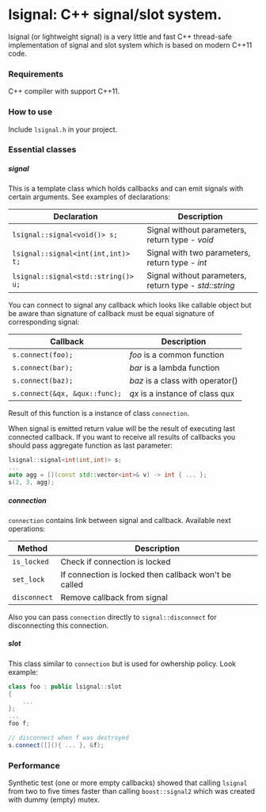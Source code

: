 # lsignal: C++ signal/slot system.

lsignal (or lightweight signal) is a very little and fast C++ thread-safe implementation of signal and
slot system which is based on modern C++11 code.

### Requirements

C++ compiler with support C++11.

### How to use

Include `lsignal.h` in your project.

### Essential classes

##### signal

This is a template class which holds callbacks and can emit signals with certain
arguments. See examples of declarations:

| Declaration                         | Description                                                            |
|------------------------------------ |------------------------------------------------------------------------|
| `lsignal::signal<void()> s;`        | Signal without parameters, return type - _void_                        |
| `lsignal::signal<int(int,int)> t;`  | Signal with two parameters, return type - _int_                        |
| `lsignal::signal<std::string()> u;` | Signal without parameters, return type - _std::string_                 |

You can connect to signal any callback which looks like callable object but be aware than
signature of callback must be equal signature of corresponding signal:

| Callback                            | Description                                                            |
|-------------------------------------|------------------------------------------------------------------------|
| `s.connect(foo);`                   | _foo_ is a common function                                             |
| `s.connect(bar);`                   | _bar_ is a lambda function                                             |
| `s.connect(baz);`                   | _baz_ is a class with operator()                                       |
| `s.connect(&qx, &qux::func);`       | _qx_ is a instance of class qux                                        |

Result of this function is a instance of class `connection`.

When signal is emitted return value will be the result of executing last connected callback.
If you want to receive all results of callbacks you should pass aggregate function as last parameter:

```cpp
lsignal::signal<int(int,int)> s;
...
auto agg = [](const std::vector<int>& v) -> int { ... };
s(2, 3, agg);
```

##### connection

`connection` contains link between signal and callback. Available next operations:

| Method                            | Description                                                            |
|-----------------------------------|------------------------------------------------------------------------|
| `is_locked`                       | Check if connection is locked                                          |
| `set_lock`                        | If connection is locked then callback won't be called                  |
| `disconnect`                      | Remove callback from signal                                            |

Also you can pass `connection` directly to `signal::disconnect` for disconnecting this connection.

##### slot

This class similar to `connection` but is used for owhership policy. Look example:

```cpp
class foo : public lsignal::slot
{
    ...
};
...
foo f;

// disconnect when f was destroyed
s.connect([](){ ... }, &f);
```

### Performance

Synthetic test (one or more empty callbacks) showed that calling `lsignal` from two
to five times faster than calling `boost::signal2` which was created with dummy (empty) mutex.

